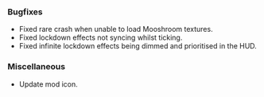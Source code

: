 ### Bugfixes
- Fixed rare crash when unable to load Mooshroom textures.
- Fixed lockdown effects not syncing whilst ticking.
- Fixed infinite lockdown effects being dimmed and prioritised in the HUD.

### Miscellaneous
- Update mod icon.